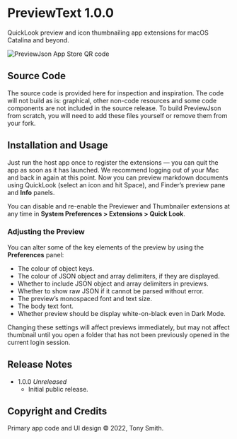 # PreviewText 1.0.0

QuickLook preview and icon thumbnailing app extensions for macOS Catalina and beyond.

![PreviewJson App Store QR code](qr-code.jpg)

## Source Code ##

The source code is provided here for inspection and inspiration. The code will not build as is: graphical, other non-code resources and some code components are not included in the source release. To build PreviewJson from scratch, you will need to add these files yourself or remove them from your fork.

## Installation and Usage ##

Just run the host app once to register the extensions &mdash; you can quit the app as soon as it has launched. We recommend logging out of your Mac and back in again at this point. Now you can preview markdown documents using QuickLook (select an icon and hit Space), and Finder’s preview pane and **Info** panels.

You can disable and re-enable the Previewer and Thumbnailer extensions at any time in **System Preferences > Extensions > Quick Look**.

### Adjusting the Preview ###

You can alter some of the key elements of the preview by using the **Preferences** panel:

* The colour of object keys.
* The colour of JSON object and array delimiters, if they are displayed.
* Whether to include JSON object and array delimiters in previews.
* Whether to show raw JSON if it cannot be parsed without error.
* The preview’s monospaced font and text size.
* The body text font.
* Whether preview should be display white-on-black even in Dark Mode.

Changing these settings will affect previews immediately, but may not affect thumbnail until you open a folder that has not been previously opened in the current login session.

## Release Notes ##

* 1.0.0 *Unreleased*
    * Initial public release.

## Copyright and Credits ##

Primary app code and UI design &copy; 2022, Tony Smith.
